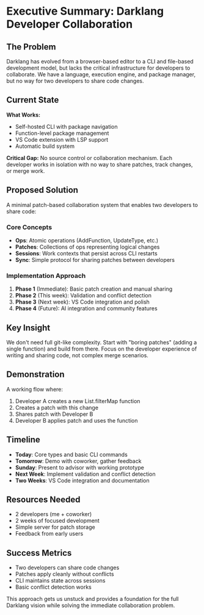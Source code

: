 # Executive Summary: Darklang Developer Collaboration

## The Problem
Darklang has evolved from a browser-based editor to a CLI and file-based development model, but lacks the critical infrastructure for developers to collaborate. We have a language, execution engine, and package manager, but no way for two developers to share code changes.

## Current State
**What Works:**
- Self-hosted CLI with package navigation
- Function-level package management  
- VS Code extension with LSP support
- Automatic build system

**Critical Gap:**
No source control or collaboration mechanism. Each developer works in isolation with no way to share patches, track changes, or merge work.

## Proposed Solution
A minimal patch-based collaboration system that enables two developers to share code:

### Core Concepts
- **Ops**: Atomic operations (AddFunction, UpdateType, etc.)
- **Patches**: Collections of ops representing logical changes
- **Sessions**: Work contexts that persist across CLI restarts
- **Sync**: Simple protocol for sharing patches between developers

### Implementation Approach
1. **Phase 1** (Immediate): Basic patch creation and manual sharing
2. **Phase 2** (This week): Validation and conflict detection
3. **Phase 3** (Next week): VS Code integration and polish
4. **Phase 4** (Future): AI integration and community features

## Key Insight
We don't need full git-like complexity. Start with "boring patches" (adding a single function) and build from there. Focus on the developer experience of writing and sharing code, not complex merge scenarios.

## Demonstration
A working flow where:
1. Developer A creates a new List.filterMap function
2. Creates a patch with this change
3. Shares patch with Developer B
4. Developer B applies patch and uses the function

## Timeline
- **Today**: Core types and basic CLI commands
- **Tomorrow**: Demo with coworker, gather feedback
- **Sunday**: Present to advisor with working prototype
- **Next Week**: Implement validation and conflict detection
- **Two Weeks**: VS Code integration and documentation

## Resources Needed
- 2 developers (me + coworker)
- 2 weeks of focused development
- Simple server for patch storage
- Feedback from early users

## Success Metrics
- Two developers can share code changes
- Patches apply cleanly without conflicts
- CLI maintains state across sessions
- Basic conflict detection works

This approach gets us unstuck and provides a foundation for the full Darklang vision while solving the immediate collaboration problem.